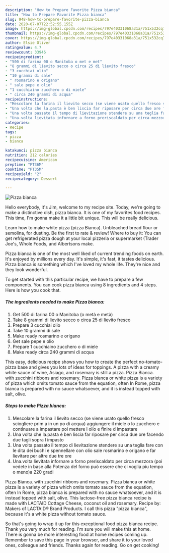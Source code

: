 ```yaml
---
description: "How to Prepare Favorite Pizza bianca"
title: "How to Prepare Favorite Pizza bianca"
slug: 948-how-to-prepare-favorite-pizza-bianca
date: 2020-07-07T22:52:55.155Z
image: https://img-global.cpcdn.com/recipes/797e40331068a31a/751x532cq70/pizza-bianca-recipe-main-photo.jpg
thumbnail: https://img-global.cpcdn.com/recipes/797e40331068a31a/751x532cq70/pizza-bianca-recipe-main-photo.jpg
cover: https://img-global.cpcdn.com/recipes/797e40331068a31a/751x532cq70/pizza-bianca-recipe-main-photo.jpg
author: Elsie Oliver
ratingvalue: 4.7
reviewcount: 33946
recipeingredient:
- "500 di farina 00 o Manitoba o met e met"
- "8 grammi di lievito secco o circa 25 di lievito fresco"
- "3 cucchiai olio"
- "10 grammi di sale"
- " rosmarino e origano"
- " sale pepe e olio"
- "1 cucchiaino zucchero o di miele"
- " circa 240 grammi di acqua"
recipeinstructions:
- "Mescolare la farina il lievito secco (se viene usato quello fresco sciogliere prim a in un po di acqua) aggiungere il miele o lo zucchero e continuare a impastare poi mettere l olio e finire d impastare"
- "Una volta che la.pasta è ben liscia far riposare per circa due ore facendo due tagli sopra l impasto"
- "Una volta passato il tempo di lievitazione stendere su una teglia fare con le dita dei buchi e spennellare con olio sale rosmarino e origano e far lievitare per altre due tre ore"
- "Una.volta lievitata infornare a forno preriscaldato per circa mezzora (poi vedete in base alla Potenza del forno può essere che ci voglia piu tempo o meno)a 220 gradi"
categories:
- Recipe
tags:
- pizza
- bianca

katakunci: pizza bianca 
nutrition: 212 calories
recipecuisine: American
preptime: "PT36M"
cooktime: "PT35M"
recipeyield: "2"
recipecategory: Dessert

---
```



![Pizza bianca](https://img-global.cpcdn.com/recipes/797e40331068a31a/751x532cq70/pizza-bianca-recipe-main-photo.jpg)

Hello everybody, it's Jim, welcome to my recipe site. Today, we're going to make a distinctive dish, pizza bianca. It is one of my favorites food recipes. This time, I'm gonna make it a little bit unique. This will be really delicious.

Learn how to make white pizza (pizza Bianca). Unbleached bread flour or semolina, for dusting. Be the first to rate &amp; review! Where to buy it: You can get refrigerated pizza dough at your local pizzeria or supermarket (Trader Joe&#39;s, Whole Foods, and Albertsons make.

Pizza bianca is one of the most well liked of current trending foods on earth. It's enjoyed by millions every day. It's simple, it's fast, it tastes delicious. Pizza bianca is something which I've loved my whole life. They're nice and they look wonderful.


To get started with this particular recipe, we have to prepare a few components. You can cook pizza bianca using 8 ingredients and 4 steps. Here is how you cook that.

<!--inarticleads1-->

##### The ingredients needed to make Pizza bianca:

1. Get 500 di farina 00 o Manitoba (o metà e metà)
1. Take 8 grammi di lievito secco o circa 25 di lievito fresco
1. Prepare 3 cucchiai olio
1. Take 10 grammi di sale
1. Make ready  rosmarino e origano
1. Get  sale pepe e olio
1. Prepare 1 cucchiaino zucchero o di miele
1. Make ready  circa 240 grammi di acqua


This easy, delicious recipe shows you how to create the perfect no-tomato-pizza base and gives you lots of ideas for toppings. A pizza with a creamy white sauce of wine, Asiago, and rosemary is still a pizza. Pizza Bianca. with zucchini ribbons and rosemary. Pizza bianca or white pizza is a variety of pizza which omits tomato sauce from the equation, often In Rome, pizza bianca is prepared with no sauce whatsoever, and it is instead topped with salt, olive. 

<!--inarticleads2-->

##### Steps to make Pizza bianca:

1. Mescolare la farina il lievito secco (se viene usato quello fresco sciogliere prim a in un po di acqua) aggiungere il miele o lo zucchero e continuare a impastare poi mettere l olio e finire d impastare
1. Una volta che la.pasta è ben liscia far riposare per circa due ore facendo due tagli sopra l impasto
1. Una volta passato il tempo di lievitazione stendere su una teglia fare con le dita dei buchi e spennellare con olio sale rosmarino e origano e far lievitare per altre due tre ore
1. Una.volta lievitata infornare a forno preriscaldato per circa mezzora (poi vedete in base alla Potenza del forno può essere che ci voglia piu tempo o meno)a 220 gradi


Pizza Bianca. with zucchini ribbons and rosemary. Pizza bianca or white pizza is a variety of pizza which omits tomato sauce from the equation, often In Rome, pizza bianca is prepared with no sauce whatsoever, and it is instead topped with salt, olive. This lactose-free pizza bianca recipe is made with LACTAID Cottage Cheese, coconut oil and rosemary. Recipe by: Makers of LACTAID® Brand Products. I call this pizza &#34;pizza bianca&#34;, because it&#39;s a white pizza without tomato sauce. 

So that's going to wrap it up for this exceptional food pizza bianca recipe. Thank you very much for reading. I'm sure you will make this at home. There is gonna be more interesting food at home recipes coming up. Remember to save this page in your browser, and share it to your loved ones, colleague and friends. Thanks again for reading. Go on get cooking!
